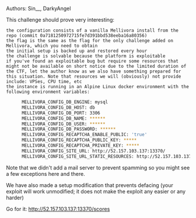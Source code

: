 Authors: Sin\_\_, DarkyAngel

This challenge should prove very interesting:

    the configuration consists of a vanilla Mellivora install from the repo (commit 0a7181250972715fe7d391bbd538eeba16a80356)
    the flag is the same as the flag for the only challenge added on Mellivora, which you need to obtain
    the initial setup is backed up and restored every hour
    the challenge is solvable because the platform is exploitable
    if you've found an exploitable bug but require some resources that might not be available on short notice due to the limited duration of the CTF, let the author know as we also have something prepared for this situation. Note that resources we will (obviously) not provide include: VPSes, CPU time, etc
    the instance is running in an Alpine Linux docker environment with the following environment variables:

```bash
      MELLIVORA_CONFIG_DB_ENGINE: mysql
      MELLIVORA_CONFIG_DB_HOST: db
      MELLIVORA_CONFIG_DB_PORT: 3306
      MELLIVORA_CONFIG_DB_NAME: ******
      MELLIVORA_CONFIG_DB_USER: ******
      MELLIVORA_CONFIG_DB_PASSWORD: ******
      MELLIVORA_CONFIG_RECAPTCHA_ENABLE_PUBLIC: 'true'
      MELLIVORA_CONFIG_RECAPTCHA_PUBLIC_KEY: *****
      MELLIVORA_CONFIG_RECAPTCHA_PRIVATE_KEY: *****
      MELLIVORA_CONFIG_SITE_URL: http://52.157.103.137:13370/
      MELLIVORA_CONFIG_SITE_URL_STATIC_RESOURCES: http://52.157.103.137:13370/
```

Note that we didn't add a mail server to prevent spamming so you might see a few exceptions here and there.

We have also made a setup modification that prevents defacing (your exploit will work unmodified; it does not make the exploit any easier or any harder)

Go for it: http://52.157.103.137:13370/scores